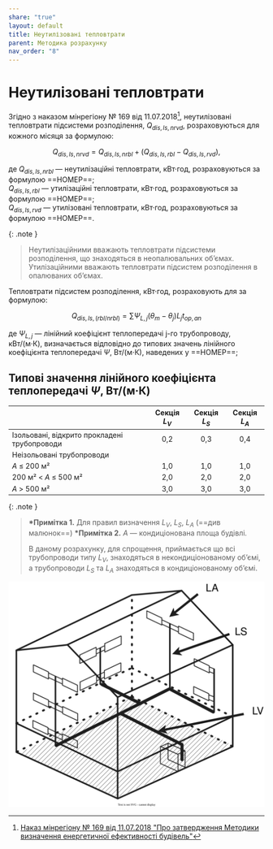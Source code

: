 ```yaml
---
share: "true"
layout: default
title: Неутилізовані тепловтрати
parent: Методика розрахунку
nav_order: "8"
---
```


# Неутилізовані тепловтрати

Згідно з наказом мінрегіону № 169 від 11.07.2018[^1], неутилізовані тепловтрати підсистеми розподілення, $Q_{dis,ls,nrvd}$, розраховуються для кожного місяця за формулою:

$$Q_{dis,ls,nrvd}=Q_{dis,ls,nrbl}+(Q_{dis,ls,rbl}-Q_{dis,ls,rvd}),\tag{1}$$

де $Q_{dis,ls,nrbl}$ — неутилізаційні тепловтрати, кВт·год, розраховуються за формулою ==НОМЕР==;  
$Q_{dis,ls,rbl}$ — утилізаційні тепловтрати, кВт·год, розраховуються за формулою ==НОМЕР==;  
$Q_{dis,ls,rvd}$ — утилізовані тепловтрати, кВт·год, розраховуються за формулою ==НОМЕР==.

{: .note }
> Неутилізаційними вважають тепловтрати підсистеми розподілення, що знаходяться в неопалювальних обʼємах. Утилізаційними вважають тепловтрати підсистем розподілення в опалюваних обʼємах.

Тепловтрати підсистем розподілення, кВт·год, розраховують для за формулою:

$$Q_{dis,ls,(rbl/nrbl)}=\sum \Psi_{L,j}(\theta_m-\theta_j)L_jt_{op,an}$$

де $\Psi_{L,j}$  — лінійний коефіцієнт теплопередачі j-го трубопроводу, кВт/(м·К), визначається відповідно до типових значень лінійного коефіцієнта теплопередачі $\Psi$, Вт/(м⋅К), наведених у ==НОМЕР==;  

## Типові значення лінійного коефіцієнта теплопередачі $\Psi$, Вт/(м·К)

|  | Секція $L_V$ | Секція $L_S$ | Секція $L_A$ |
| ---- | :--: | :--: | :--: |
| Ізольовані, відкрито прокладені трубопроводи | 0,2 | 0,3 | 0,4 |
| Неізольовані трубопроводи |  |  |  |
| $A$ ≤ 200 м² | 1,0 | 1,0 | 1,0 |
| 200 м² < $A$ ≤ 500 м² | 2,0 | 2,0 | 2,0 |
| $A$ > 500 м² | 3,0 | 3,0 | 3,0 |

{: .note }
> **\*Примітка 1.**  Для правил визначення $L_V$, $L_S$, $L_A$ (==див малюнок==)
>**\*Примітка 2.** $A$ — кондиціонована площа будівлі.
>
>В даному розрахунку, для спрощення, приймається що всі трубопроводи типу $L_V$, знаходяться в некондиціонованому обʼємі, а трубопроводи $L_S$ та $L_A$ знаходяться в кондиціонованому обʼємі.



![pipe-types.svg](../assets/pipe-types.svg)

[^1]: [Наказ мінрегіону № 169 від 11.07.2018 "Про затвердження Методики визначення енергетичної ефективності будівель"](https://zakon.rada.gov.ua/laws/show/z0822-18#Text)
